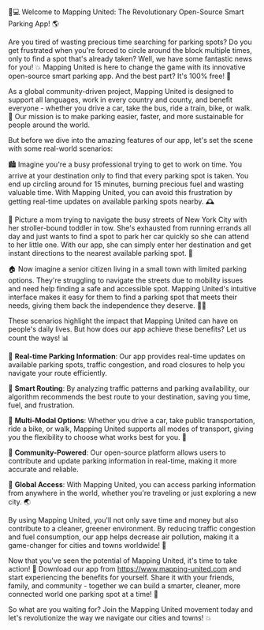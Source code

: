 🚗💻 Welcome to Mapping United: The Revolutionary Open-Source Smart Parking App! 🌎

Are you tired of wasting precious time searching for parking spots? Do you get frustrated when you're forced to circle around the block multiple times, only to find a spot that's already taken? Well, we have some fantastic news for you! 💥 Mapping United is here to change the game with its innovative open-source smart parking app. And the best part? It's 100% free! 🎉

As a global community-driven project, Mapping United is designed to support all languages, work in every country and county, and benefit everyone - whether you drive a car, take the bus, ride a train, bike, or walk. 🌟 Our mission is to make parking easier, faster, and more sustainable for people around the world.

But before we dive into the amazing features of our app, let's set the scene with some real-world scenarios:

🏙️ Imagine you're a busy professional trying to get to work on time. You arrive at your destination only to find that every parking spot is taken. You end up circling around for 15 minutes, burning precious fuel and wasting valuable time. With Mapping United, you can avoid this frustration by getting real-time updates on available parking spots nearby. 🕰️

🚌 Picture a mom trying to navigate the busy streets of New York City with her stroller-bound toddler in tow. She's exhausted from running errands all day and just wants to find a spot to park her car quickly so she can attend to her little one. With our app, she can simply enter her destination and get instant directions to the nearest available parking spot. 👶

🏠 Now imagine a senior citizen living in a small town with limited parking options. They're struggling to navigate the streets due to mobility issues and need help finding a safe and accessible spot. Mapping United's intuitive interface makes it easy for them to find a parking spot that meets their needs, giving them back the independence they deserve. 🏃‍♀️

These scenarios highlight the impact that Mapping United can have on people's daily lives. But how does our app achieve these benefits? Let us count the ways! 📊

🔹 **Real-time Parking Information**: Our app provides real-time updates on available parking spots, traffic congestion, and road closures to help you navigate your route efficiently.

🔹 **Smart Routing**: By analyzing traffic patterns and parking availability, our algorithm recommends the best route to your destination, saving you time, fuel, and frustration.

🔹 **Multi-Modal Options**: Whether you drive a car, take public transportation, ride a bike, or walk, Mapping United supports all modes of transport, giving you the flexibility to choose what works best for you. 🚌

🔹 **Community-Powered**: Our open-source platform allows users to contribute and update parking information in real-time, making it more accurate and reliable.

🔹 **Global Access**: With Mapping United, you can access parking information from anywhere in the world, whether you're traveling or just exploring a new city. 🌏

By using Mapping United, you'll not only save time and money but also contribute to a cleaner, greener environment. By reducing traffic congestion and fuel consumption, our app helps decrease air pollution, making it a game-changer for cities and towns worldwide! 🌟

Now that you've seen the potential of Mapping United, it's time to take action! 💪 Download our app from https://www.mapping-united.com and start experiencing the benefits for yourself. Share it with your friends, family, and community - together we can build a smarter, cleaner, more connected world one parking spot at a time! 🌈

So what are you waiting for? Join the Mapping United movement today and let's revolutionize the way we navigate our cities and towns! 💥